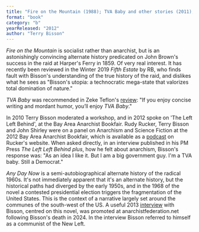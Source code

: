```yaml
---
title: "Fire on the Mountain (1988); TVA Baby and other stories (2011); Any Day Now (2012)"
format: "book"
category: "b"
yearReleased: "2012"
author: "Terry Bisson"
---
```


<em>Fire on the Mountain</em> is socialist rather than anarchist, but is an astonishingly convincing alternate history predicated on John Brown's success in the raid at Harper's Ferry in 1859. Of very real interest. It has recently been reviewed in the Winter 2019 <em>Fifth Estate</em> by RB, who finds fault with Bisson's understanding of the true history of the raid, and dislikes what he sees as "Bisson's utopia: a technocratic mega-state that valorizes total domination of nature."

<em>TVA Baby</em> was recommended in Zeke  Teflon's <a href="https://seesharppress.wordpress.com/2014/12/15/review-tva-baby-by-terry-bisson/"> review</a>: "If you enjoy concise writing and mordant humor, you’ll enjoy <em>TVA Baby</em>."

In 2010 Terry Bisson moderated a workshop, and in 2012 spoke on 'The Left Left Behind', at the Bay Area Anarchist Bookfair. Rudy Rucker, Terry Bisson and John Shirley were on a panel on Anarchism and Science Fiction at the 2012 Bay Area Anarchist Bookfair, which is available as a <a href="http://www.rudyrucker.com/blog/mp3/rucker_bisson_shirley_anarchist_book_fair_san_francisco_march_31_2012.mp3"> podcast</a> on Rucker's website. When asked directly, in an interview published in his PM Press <em>The Left Left Behind plus</em>, how he felt about anarchism, Bisson's response was: "As an idea I like it. But I am a big government guy. I'm a TVA baby. Still a Democrat."

_Any Day Now_ is a semi-autobiographical alternate history of the radical 1960s. It's not immediately apparent that it's an alternate history, but the historical paths had diverged by the early 1950s, and in the 1968 of the novel a contested presidential election triggers the fragmentation of the United States. This is the context of a narrative largely set around the communes of the south-west of the US. A useful 2013 <a href="https://kpfa.org/player/?audio=88137">interview</a> with Bisson, centred on this novel, was promoted at anarchistfederation.net following Bisson's death in 2024. In the interview Bisson referred to himself as a communist of the New Left.

